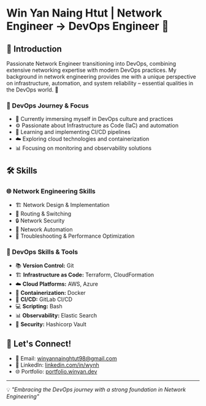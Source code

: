 # Win Yan Naing Htut | Network Engineer → DevOps Engineer 🚀

## 👋 Introduction

Passionate Network Engineer transitioning into DevOps, combining extensive networking expertise with modern DevOps practices. My background in network engineering provides me with a unique perspective on infrastructure, automation, and system reliability – essential qualities in the DevOps world. 🌟

### 🚀 DevOps Journey & Focus
- 🔄 Currently immersing myself in DevOps culture and practices
- ⚙️ Passionate about Infrastructure as Code (IaC) and automation
- 🔄 Learning and implementing CI/CD pipelines
- ☁️ Exploring cloud technologies and containerization
- 📊 Focusing on monitoring and observability solutions

## 🛠 Skills

### 🌐 Network Engineering Skills
- 🏗️ Network Design & Implementation
- 🔄 Routing & Switching
- 🔒 Network Security
- 🤖 Network Automation
- 🔧 Troubleshooting & Performance Optimization

### 🚀 DevOps Skills & Tools
- 📚 **Version Control:** Git
- 🏗️ **Infrastructure as Code:** Terraform, CloudFormation
- ☁️ **Cloud Platforms:** AWS, Azure
- 🐳 **Containerization:** Docker
- 🔄 **CI/CD:** GitLab CI/CD
- 💻 **Scripting:** Bash
- 📊 **Observability:** Elastic Search
- 🔐 **Security:** Hashicorp Vault

## 🤝 Let's Connect!

- 📧 Email: [winyannainghtut98@gmail.com](mailto:winyannainghtut98@gmail.com)
- 💼 LinkedIn: [linkedin.com/in/wynh](https://www.linkedin.com/in/wynh)
- 🌐 Portfolio: [portfolio.winyan.dev](https://portfolio.winyan.dev)

---

💡 *"Embracing the DevOps journey with a strong foundation in Network Engineering"*

<!-- Feel free to customize this template with your specific projects, certifications, and experiences! -->
